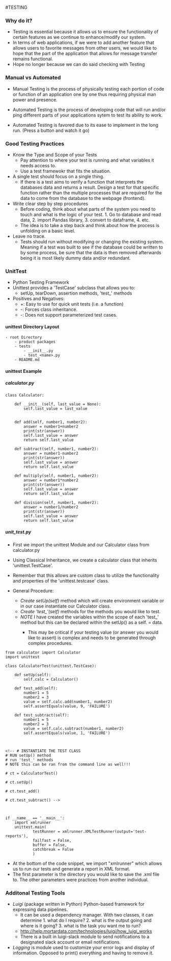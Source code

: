 #TESTING


### Why do it?

- Testing is essential because it allows us to ensure the functionality of certain features as we continue to enhance/modify our system.
- In terms of web applications, if we were to add another feature that allows users to favorite messages from other users, we would like to hope that the part of the application that allows for message transfer remains functional.
- Hope no longer because we can do said checking with Testing

### Manual vs Automated

- Manual Testing is the process of physically testing each portion of code or function of an application one by one thus requiring physical man power and presence. 

- Automated Testing is the process of developing code that will run and/or ping different parts of your applications sytem to test its ability to work.

- Automated Testing is favored due to its ease to implement in the long run. (Press a button and watch it go)


### Good Testing Practices

- Know the Type and Scope of your Tests
	- Pay attention to where your test is running and what variables it needs access to.
	- Use a test framewokr that fits the situation.
- A single test should focus on a single thing.
	- If there is a test aims to verify a function that interprets the databases data and returns a result. Design a test for that specific function rather than the multiple processes that are required for the data to come from the database to the webpage (frontend).
- Write clear step by step procedures	
	- Before coding, think about what parts of the system you need to touch and what is the logic of your test. 1. Go to database and read data, 2. import Pandas library, 3. convert to dataframe, 4. etc.
	- The idea is to take a step back and think about how the process is unfolding on a basic level.
- Leave no trace.
	- Tests should run without modifying or changing the existing system. Meaning if a test was built to see if the database could be written to by some process, be sure that the data is then removed afterwards being it is most likely dummy data and/or redundant.

### UnitTest

- Python Testing Framework
- Unittest provides a 'TestCase' subclass that allows you to:
	- setUp, tearDown, assertion methods, 'test_' methods
- Positives and Negatives:
	- +: Easy to use for quick unit tests (i.e. a function)
	- -: Forces class inheritance.
	- -: Does not support parameterized test cases.

#### unittest Directory Layout
```
- root Directory
	- product packages
	- tests
		- __init__.py
		- test_<name>.py
	- README.md
```
#### unittest Example

##### calculator.py
```
class Calculator:

	def __init__(self, last_value = None):
		self.last_value = last_value


	def add(self, number1, number2):
		answer = number1+number2
		print(str(answer))
		self.last_value = answer
		return self.last_value

	def subtract(self, number1, number2):
		answer = number1-number2
		print(str(answer))
		self.last_value = answer
		return self.last_value

	def multiply(self, number1, number2):
		answer = number1*number2
		print(str(answer))
		self.last_value = answer
		return self.last_value

	def division(self, number1, number2):
		answer = number1/number2
		print(str(answer))
		self.last_value = answer
		return self.last_value

```

##### unit_test.py

- First we import the unittest Module and our Calculator class from calculator.py
- Using Classical Inheritance, we create a calculator class that inherits 'unittest.TestCase'.
- Remember that this allows are custom class to utilize the functionality and properties of the 'unittest.testcase' class.

- General Procedure:
	- *Create setUp(self)* method which will create environment variable or in our case instantiate our Calculator class.
	- *Create 'test_<nameOfMethod>'(self)* methods for the methods you would like to test.
	- *NOTE* I have created the variables within the scope of each 'test_' method but this can be declared within the setUp() as a self.<propertyOfYourChoice> = data.
		- This may be critical if your testing value (or answer you would like to assert) is complex and needs to be generated through complex procedures.

```
from calculator import Calculator
import unittest

class CalculatorTest(unittest.TestCase):

	def setUp(self):
		self.calc = Calculator()

	def test_add(self):
		number1 = 5
		number2 = 3
		value = self.calc.add(number1, number2)
		self.assertEquals(value, 9, 'FAILURE')

	def test_subtract(self):
		number1 = 5
		number2 = 3
		value = self.calc.subtract(number1, number2)
		self.assertEquals(value, 1, 'FAILURE')



<!-- # INSTANTIATE THE TEST CLASS
# RUN setUp() method
# run 'test_' methods
# NOTE this can be ran from the command line as well!!!

# ct = CalculatorTest()

# ct.setUp()

# ct.test_add()

# ct.test_subtract() -->



if __name__ == '__main__':
	import xmlrunner
	unittest.main(
			testRunner = xmlrunner.XMLTestRunner(output='test-reports'),
			failfast = False,
			buffer = False,
			catchbreak = False
			)

```

- At the bottom of the code snippet, we import "xmlrunner" which allows us to run our tests and generate a report in XML format.
- The first parameter is the directory you would like to save the .xml file to. The other parameters were practices from another individual.

### Additonal Testing Tools

- *Luigi* (package written in Python) Python-based framework for expressing data pipelines.
	- It can be used a dependency manager. With two classes, it can determine 1. what do I require? 2. what is the output going and where is it going? 3. what is the task you want me to run?
	- http://help.mortardata.com/technologies/luigi/how_luigi_works
	- There is a built in luigi-slack module to send notifications to a designated slack account or email notifications.
- *Logging* is module used to customize your error logs and display of information. Opposed to print() everything and having to remove it.

